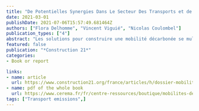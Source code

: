 ```yaml
---
title: "De Potentielles Synergies Dans Le Secteur Des Transports et de l'aménagement Urbain : Etude de Cas de La Région Ile de France"
date: 2021-03-01
publishDate: 2021-07-06T15:57:49.681464Z
authors: ["Flora Delhomme", "Vincent Viguié", "Nicolas Coulombel"]
publication_types: ["4"]
abstract: "Les solutions pour construire une mobilité décarbonée se multiplient et se diversifient. Pourtant, les objectifs de réduction d’émissions de CO2 dans le secteur des transports - comme en témoignent le rapport de suivi de la SNBC (2019) et les travaux du Haut Conseil pour le Climat - sont difficilement atteints. Les politiques environnementales interagissent entre elles, parfois de manière complexe, avec comme résultat que les conséquences globales d’une combinaison de politiques peuvent différer de la somme de chaque politique prise séparément. Il y a donc un enjeu à identifier les combinaisons de mesures les plus efficaces afin d’atteindre les objectifs de décarbonation."
featured: false
publication: "*Construction 21*"
categories:
- Book or report

links:
- name: article
  url: https://www.construction21.org/france/articles/h/dossier-mobilites-28-de-potentielles-synergies-dans-le-secteur-des-transports-et-de-l-amenagement-urbain-etude-de-cas-de-la-region-ile-de-france.html
- name: pdf of the whole book
  url: https://www.cerema.fr/fr/centre-ressources/boutique/mobilites-decarbonees-defi-global
tags: ["Transport emissions",]
---
```


